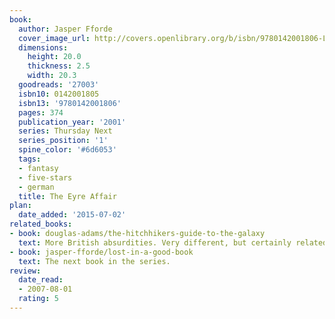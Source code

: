 ```yaml
---
book:
  author: Jasper Fforde
  cover_image_url: http://covers.openlibrary.org/b/isbn/9780142001806-L.jpg
  dimensions:
    height: 20.0
    thickness: 2.5
    width: 20.3
  goodreads: '27003'
  isbn10: 0142001805
  isbn13: '9780142001806'
  pages: 374
  publication_year: '2001'
  series: Thursday Next
  series_position: '1'
  spine_color: '#6d6053'
  tags:
  - fantasy
  - five-stars
  - german
  title: The Eyre Affair
plan:
  date_added: '2015-07-02'
related_books:
- book: douglas-adams/the-hitchhikers-guide-to-the-galaxy
  text: More British absurdities. Very different, but certainly related.
- book: jasper-fforde/lost-in-a-good-book
  text: The next book in the series.
review:
  date_read:
  - 2007-08-01
  rating: 5
---
```

